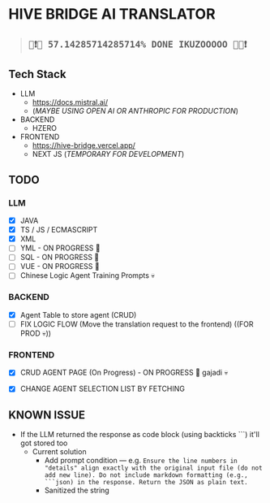 # HIVE BRIDGE AI TRANSLATOR

> ## **`📢❗🚨 57.14285714285714% DONE IKUZOOOOO 🚨📢❗`**

## Tech Stack

- LLM
  - https://docs.mistral.ai/
  - (_MAYBE USING OPEN AI OR ANTHROPIC FOR PRODUCTION_)
- BACKEND
  - HZERO
- FRONTEND
  - https://hive-bridge.vercel.app/
  - NEXT JS (_TEMPORARY FOR DEVELOPMENT_)

## TODO

### LLM

- [x] JAVA
- [x] TS / JS / ECMASCRIPT
- [x] XML
- [ ] YML - ON PROGRESS 🚨
- [ ] SQL - ON PROGRESS 🚨
- [ ] VUE - ON PROGRESS 🚨
- [ ] Chinese Logic Agent Training Prompts 💀

### BACKEND

- [x] Agent Table to store agent (CRUD)
- [ ] FIX LOGIC FLOW (Move the translation request to the frontend) ((FOR PROD 💀))

### FRONTEND

- [x] CRUD AGENT PAGE (On Progress) - ON PROGRESS 🚨 gajadi 💀
- [x] CHANGE AGENT SELECTION LIST BY FETCHING





## KNOWN ISSUE

- If the LLM returned the response as code block (using backticks ```) it'll got stored too
  - Current solution 
    - Add prompt condition — e.g. `Ensure the line numbers in "details" align exactly with the original input file (do not add new line). Do not include markdown formatting (e.g., ```json) in the response. Return the JSON as plain text.`
    -  Sanitized the string
